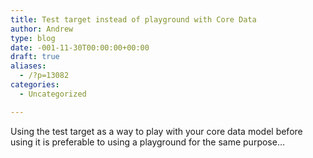 ```yaml
---
title: Test target instead of playground with Core Data
author: Andrew
type: blog
date: -001-11-30T00:00:00+00:00
draft: true
aliases:
  - /?p=13082
categories:
  - Uncategorized

---
```

Using the test target as a way to play with your core data model before using it is preferable to using a playground for the same purpose&#8230;